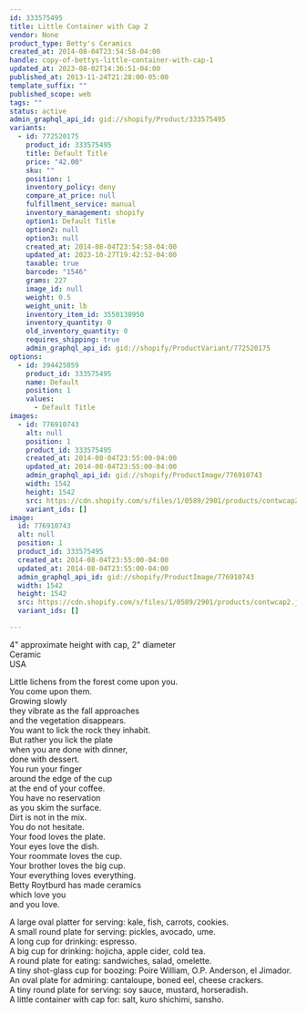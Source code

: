 ```yaml
---
id: 333575495
title: Little Container with Cap 2
vendor: None
product_type: Betty's Ceramics
created_at: 2014-08-04T23:54:58-04:00
handle: copy-of-bettys-little-container-with-cap-1
updated_at: 2023-08-02T14:36:51-04:00
published_at: 2013-11-24T21:28:00-05:00
template_suffix: ""
published_scope: web
tags: ""
status: active
admin_graphql_api_id: gid://shopify/Product/333575495
variants:
  - id: 772520175
    product_id: 333575495
    title: Default Title
    price: "42.00"
    sku: ""
    position: 1
    inventory_policy: deny
    compare_at_price: null
    fulfillment_service: manual
    inventory_management: shopify
    option1: Default Title
    option2: null
    option3: null
    created_at: 2014-08-04T23:54:58-04:00
    updated_at: 2023-10-27T19:42:52-04:00
    taxable: true
    barcode: "1546"
    grams: 227
    image_id: null
    weight: 0.5
    weight_unit: lb
    inventory_item_id: 3550138950
    inventory_quantity: 0
    old_inventory_quantity: 0
    requires_shipping: true
    admin_graphql_api_id: gid://shopify/ProductVariant/772520175
options:
  - id: 394425059
    product_id: 333575495
    name: Default
    position: 1
    values:
      - Default Title
images:
  - id: 776910743
    alt: null
    position: 1
    product_id: 333575495
    created_at: 2014-08-04T23:55:00-04:00
    updated_at: 2014-08-04T23:55:00-04:00
    admin_graphql_api_id: gid://shopify/ProductImage/776910743
    width: 1542
    height: 1542
    src: https://cdn.shopify.com/s/files/1/0589/2901/products/contwcap2.jpeg?v=1407210900
    variant_ids: []
image:
  id: 776910743
  alt: null
  position: 1
  product_id: 333575495
  created_at: 2014-08-04T23:55:00-04:00
  updated_at: 2014-08-04T23:55:00-04:00
  admin_graphql_api_id: gid://shopify/ProductImage/776910743
  width: 1542
  height: 1542
  src: https://cdn.shopify.com/s/files/1/0589/2901/products/contwcap2.jpeg?v=1407210900
  variant_ids: []

---
```


4" approximate height with cap, 2" diameter  
Ceramic  
USA

Little lichens from the forest come upon you.  
You come upon them.  
Growing slowly  
they vibrate as the fall approaches  
and the vegetation disappears.  
You want to lick the rock they inhabit.  
But rather you lick the plate  
when you are done with dinner,  
done with dessert.  
You run your finger  
around the edge of the cup  
at the end of your coffee.  
You have no reservation  
as you skim the surface.  
Dirt is not in the mix.  
You do not hesitate.  
Your food loves the plate.  
Your eyes love the dish.  
Your roommate loves the cup.  
Your brother loves the big cup.  
Your everything loves everything.  
Betty Roytburd has made ceramics  
which love you  
and you love.  
  
A large oval platter for serving: kale, fish, carrots, cookies.  
A small round plate for serving: pickles, avocado, ume.  
A long cup for drinking: espresso.  
A big cup for drinking: hojicha, apple cider, cold tea.  
A round plate for eating: sandwiches, salad, omelette.  
A tiny shot-glass cup for boozing: Poire William, O.P. Anderson, el Jimador.  
An oval plate for admiring: cantaloupe, boned eel, cheese crackers.  
A tiny round plate for serving: soy sauce, mustard, horseradish.  
A little container with cap for: salt, kuro shichimi, sansho.